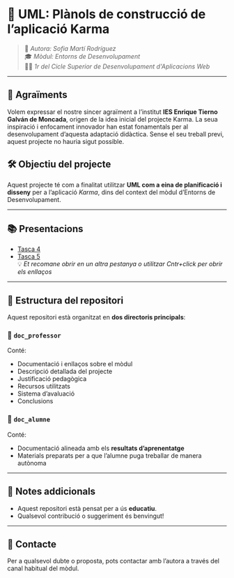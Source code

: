 
# 🧭 UML: Plànols de construcció de l’aplicació **Karma**

> 📘 *Autora: Sofia Martí Rodríguez*  
> 🎓 *Mòdul: Entorns de Desenvolupament*  
> 🧑‍💻 *1r del Cicle Superior de Desenvolupament d'Aplicacions Web*

---
## 🙏 Agraïments
Volem expressar el nostre sincer agraïment a l’institut **IES Enrique Tierno Galván de Moncada**, origen de la idea inicial del projecte Karma. La seua inspiració i enfocament innovador han estat fonamentals per al desenvolupament d’aquesta adaptació didàctica. Sense el seu treball previ, aquest projecte no hauria sigut possible.


## 🛠️ Objectiu del projecte

Aquest projecte té com a finalitat utilitzar **UML com a eina de planificació i disseny** per a l’aplicació *Karma*, dins del context del mòdul d’Entorns de Desenvolupament.

---

## 📚 Presentacions
- <a href="https://www.canva.com/design/DAGnP2lkp80/jeae5WCFoenApkBPYQoThg/edit?utm_content=DAGnP2lkp80&utm_campaign=designshare&utm_medium=link2&utm_source=sharebutton" target="_blank">Tasca 4</a>
- <a href="https://www.canva.com/design/DAGpyGKIGMs/OQRJmXXGaW4aIaIRfamnKg/edit?utm_content=DAGpyGKIGMs&utm_campaign=designshare&utm_medium=link2&utm_source=sharebutton" target="_blank">Tasca 5</a>  
💡 *Et recomane obrir en un altra pestanya o utilitzar Cntr+click per obrir els enllaços*

---

## 📂 Estructura del repositori

Aquest repositori està organitzat en **dos directoris principals**:

### 📁 `doc_professor`
Conté:
- Documentació i enllaços sobre el mòdul
- Descripció detallada del projecte
- Justificació pedagògica
- Recursos utilitzats
- Sistema d’avaluació
- Conclusions

### 📁 `doc_alumne`
Conté:
- Documentació alineada amb els **resultats d’aprenentatge**
- Materials preparats per a que l’alumne puga treballar de manera autònoma

---

## 📌 Notes addicionals

- Aquest repositori està pensat per a ús **educatiu**.
- Qualsevol contribució o suggeriment és benvingut!

---

## 📎 Contacte

Per a qualsevol dubte o proposta, pots contactar amb l’autora a través del canal habitual del mòdul.

